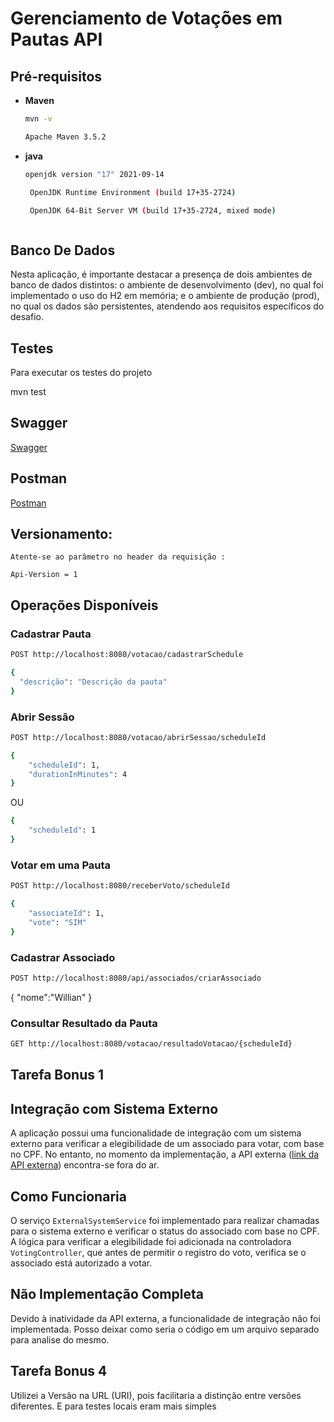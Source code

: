 # Gerenciamento de Votações em Pautas API

## Pré-requisitos
- **Maven**
  ```bash
  mvn -v

  Apache Maven 3.5.2

- **java**
  ```bash
  openjdk version "17" 2021-09-14

   OpenJDK Runtime Environment (build 17+35-2724)

   OpenJDK 64-Bit Server VM (build 17+35-2724, mixed mode)



## Banco De Dados

  Nesta aplicação, é importante destacar a presença de dois ambientes de banco de dados distintos: o ambiente de desenvolvimento (dev), no qual foi implementado o uso do H2 em memória; e o ambiente de produção (prod), no qual os dados são persistentes, atendendo aos requisitos específicos do desafio.

## Testes
Para executar os testes do projeto

mvn test


## Swagger

[Swagger](http://localhost:8080/swagger-ui/index.html#/voting-controller/abrirSessao)
 

## Postman

[Postman](https://api.postman.com/collections/24448222-960f98b0-fbe4-4926-a87c-9fa506d2fb58?access_key=PMAT-01HJ4DZ0TVKJ0K557YQNJHJ46A)

## Versionamento:

    Atente-se ao parâmetro no header da requisição :

    Api-Version = 1

## Operações Disponíveis

### Cadastrar Pauta
```bash
POST http://localhost:8080/votacao/cadastrarSchedule

{
  "descrição": "Descrição da pauta"
}
```

### Abrir Sessão
```bash
POST http://localhost:8080/votacao/abrirSessao/scheduleId

{
    "scheduleId": 1,
    "durationInMinutes": 4
}
```
OU
```bash
{
    "scheduleId": 1
}
```

### Votar em uma Pauta
```bash
POST http://localhost:8080/receberVoto/scheduleId 

{
    "associateId": 1,
    "vote": "SIM"
}
```

### Cadastrar Associado
```bash
POST http://localhost:8080/api/associados/criarAssociado
```
{
   "nome":"Willian"
}

### Consultar Resultado da Pauta
```bash
GET http://localhost:8080/votacao/resultadoVotacao/{scheduleId}
```

## Tarefa Bonus 1

  ## Integração com Sistema Externo

  A aplicação possui uma funcionalidade de integração com um sistema externo para verificar a elegibilidade de um associado para votar, com base no CPF. No entanto, no momento da implementação, a API externa ([link da API externa](https://user-info.herokuapp.com/users/{cpf})) encontra-se fora do ar.

  ## Como Funcionaria

  O serviço `ExternalSystemService` foi implementado para realizar chamadas para o sistema externo e verificar o status do associado com base no CPF. A lógica para verificar a elegibilidade foi adicionada na controladora `VotingController`, que antes de permitir o registro do voto, verifica se o associado está autorizado a votar.

  ## Não Implementação Completa

  Devido à inatividade da API externa, a funcionalidade de integração não foi implementada. Posso deixar como seria o código em um arquivo separado para analise do mesmo.


## Tarefa Bonus 4 

Utilizei a Versão na URL (URI), pois facilitaria a distinção entre versões diferentes. E para testes locais eram mais simples
